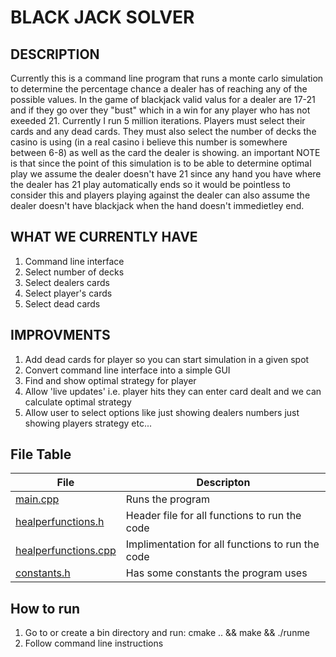 # BLACK JACK SOLVER

## DESCRIPTION
Currently this is a command line program that runs a
monte carlo simulation to determine the percentage
chance a dealer has of reaching any of the possible values.
In the game of blackjack valid valus for a dealer are 17-21 and 
if they go over they "bust" which in a win for any player 
who has not exeeded 21. Currently I run 5 million iterations.
Players must select their cards and any dead cards. 
They must also select the number of decks the casino is using 
(in a real casino i believe this number is somewhere between 6-8)
as well as the card the dealer is showing. an important NOTE is that 
since the point of this simulation is to be able to 
determine optimal play we assume the dealer doesn't have 21 since 
any hand you have where the dealer has 21 play automatically ends so
it would be pointless to consider this and players playing against the dealer
can also assume the dealer doesn't have blackjack when the hand doesn't immedietley end.

## WHAT WE CURRENTLY HAVE
1. Command line interface
2. Select number of decks
3. Select dealers cards
4. Select player's cards 
5. Select dead cards

## IMPROVMENTS
1. Add dead cards for player so you can start simulation in a given spot
2. Convert command line interface into a simple GUI 
3. Find and show optimal strategy for player 
4. Allow 'live updates' i.e. player hits they can enter card dealt and we can calculate optimal strategy
5. Allow user to select options like just showing dealers numbers just showing players strategy etc...


## File Table

| File | Descripton |
| --------- | --------------------- |
| [main.cpp](src/main.cpp) | Runs the program |
| [healperfunctions.h](src/healperfunctions.h) | Header file for all functions to run the code |
| [healperfunctions.cpp](src/healperfunctions.cpp) | Implimentation for all functions to run the code |
| [constants.h](src/constants.h) | Has some constants the program uses |



## How to run
1. Go to or create a bin directory and run: cmake .. && make && ./runme
2. Follow command line instructions



